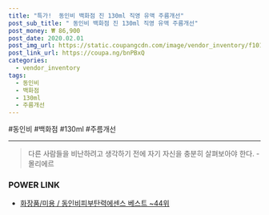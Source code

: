 ```yaml
--- 
title: "특가!  동인비 백화점 진 130ml 직영 유액 주름개선" 
post_sub_title: " 동인비 백화점 진 130ml 직영 유액 주름개선" 
post_money: ₩ 86,900 
post_date: 2020.02.01 
post_img_url: https://static.coupangcdn.com/image/vendor_inventory/f101/c92729cc9b5662aab297035d4b9d752ef620085a61f847a0d6ce16224f83.jpg 
post_link_url: https://coupa.ng/bnPBxQ 
categories: 
  - vendor_inventory 
tags: 
  - 동인비 
  - 백화점 
  - 130ml 
  - 주름개선 
--- 
```

  #동인비 #백화점 #130ml #주름개선 
<hr> 

> 다른 사람들을 비난하려고 생각하기 전에 자기 자신을 충분히 살펴보아야 한다. - 몰리에르 


### POWER LINK

* <a href="https://blog.naver.com/santokki14/221792338305" target="_blank">화장품/미용 / 동인비피부탄력에센스 베스트 ~44위</a>
